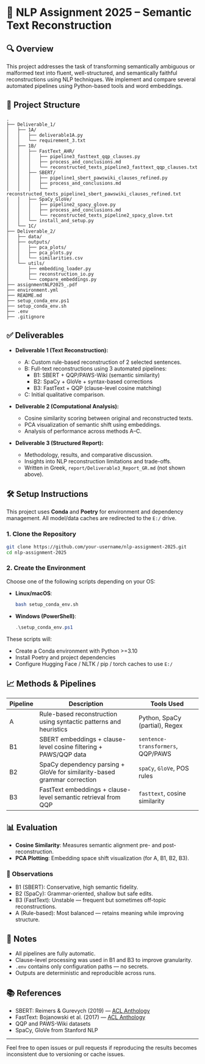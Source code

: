 
# 📘 NLP Assignment 2025 – Semantic Text Reconstruction

## 🔍 Overview

This project addresses the task of transforming semantically ambiguous or malformed text into fluent, well-structured, and semantically faithful reconstructions using NLP techniques. We implement and compare several automated pipelines using Python-based tools and word embeddings.

## 📂 Project Structure

```
.
├── Deliverable_1/
│   ├── 1A/
│   │   ├── deliverable1A.py
│   │   └── requirement_3.txt
│   ├── 1B/
│   │   ├── FastText_AHR/
│   │   │   ├── pipeline3_fasttext_qqp_clauses.py
│   │   │   ├── process_and_conclusions.md
│   │   │   └── reconstructed_texts_pipeline3_fasttext_qqp_clauses.txt
│   │   ├── SBERT/
│   │   │   ├── pipeline1_sbert_pawswiki_clauses_refined.py
│   │   │   ├── process_and_conclusions.md
│   │   │   └── reconstructed_texts_pipeline1_sbert_pawswiki_clauses_refined.txt
│   │   ├── SpaCy_GloVe/
│   │   │   ├── pipeline2_spacy_glove.py
│   │   │   ├── process_and_conclusions.md
│   │   │   └── reconstructed_texts_pipeline2_spacy_glove.txt
│   │   └── install_and_setup.py
│   └── 1C/
├── Deliverable_2/
│   ├── data/
│   ├── outputs/
│   │   ├── pca_plots/
│   │   ├── pca_plots.py
│   │   └── similarities.csv
│   └── utils/
│       ├── embedding_loader.py
│       ├── reconstruction_io.py
│       └── compare_embeddings.py
├── assignmentNLP2025_.pdf
├── environment.yml
├── README.md
├── setup_conda_env.ps1
├── setup_conda_env.sh
├── .env
├── .gitignore
```

## ✅ Deliverables

- **Deliverable 1 (Text Reconstruction):**

  - A: Custom rule-based reconstruction of 2 selected sentences.
  - B: Full-text reconstructions using 3 automated pipelines:
    - B1: SBERT + QQP/PAWS-Wiki (semantic similarity)
    - B2: SpaCy + GloVe + syntax-based corrections
    - B3: FastText + QQP (clause-level cosine matching)
  - C: Initial qualitative comparison.

- **Deliverable 2 (Computational Analysis):**

  - Cosine similarity scoring between original and reconstructed texts.
  - PCA visualization of semantic shift using embeddings.
  - Analysis of performance across methods A–C.

- **Deliverable 3 (Structured Report):**

  - Methodology, results, and comparative discussion.
  - Insights into NLP reconstruction limitations and trade-offs.
  - Written in Greek, `report/Deliverable3_Report_GR.md` (not shown above).

## 🛠️ Setup Instructions

This project uses **Conda** and **Poetry** for environment and dependency management. All model/data caches are redirected to the `E:/` drive.

### 1. Clone the Repository

```bash
git clone https://github.com/your-username/nlp-assignment-2025.git
cd nlp-assignment-2025
```

### 2. Create the Environment

Choose one of the following scripts depending on your OS:

- **Linux/macOS**:

  ```bash
  bash setup_conda_env.sh
  ```

- **Windows (PowerShell)**:

  ```powershell
  .\setup_conda_env.ps1
  ```

These scripts will:

- Create a Conda environment with Python >=3.10
- Install Poetry and project dependencies
- Configure Hugging Face / NLTK / pip / torch caches to use `E:/`

## 📈 Methods & Pipelines

| Pipeline | Description                                                              | Tools Used                        |
| -------- | ------------------------------------------------------------------------ | --------------------------------- |
| A        | Rule-based reconstruction using syntactic patterns and heuristics        | Python, SpaCy (partial), Regex    |
| B1       | SBERT embeddings + clause-level cosine filtering + PAWS/QQP data         | `sentence-transformers`, QQP/PAWS |
| B2       | SpaCy dependency parsing + GloVe for similarity-based grammar correction | `spaCy`, `GloVe`, POS rules       |
| B3       | FastText embeddings + clause-level semantic retrieval from QQP           | `fasttext`, cosine similarity     |

## 📊 Evaluation

- **Cosine Similarity**: Measures semantic alignment pre- and post-reconstruction.
- **PCA Plotting**: Embedding space shift visualization (for A, B1, B2, B3).

### 🔎 Observations

- B1 (SBERT): Conservative, high semantic fidelity.
- B2 (SpaCy): Grammar-oriented, shallow but safe edits.
- B3 (FastText): Unstable — frequent but sometimes off-topic reconstructions.
- A (Rule-based): Most balanced — retains meaning while improving structure.

## 📌 Notes

- All pipelines are fully automatic.
- Clause-level processing was used in B1 and B3 to improve granularity.
- `.env` contains only configuration paths — no secrets.
- Outputs are deterministic and reproducible across runs.

## 📚 References

- SBERT: Reimers & Gurevych (2019) — [ACL Anthology](https://www.aclweb.org/anthology/D19-1410/)
- FastText: Bojanowski et al. (2017) — [ACL Anthology](https://aclanthology.org/E17-2025/)
- QQP and PAWS-Wiki datasets
- SpaCy, GloVe from Stanford NLP

---

Feel free to open issues or pull requests if reproducing the results becomes inconsistent due to versioning or cache issues.
